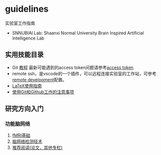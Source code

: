 # guidelines
实验室工作指南
- SNNUBIAI Lab: Shaanxi Normal University Brain Inspired Artificial Intelligence Lab

## 实用技能目录
- Git [教程](https://geeeeeeeeek.github.io/git-recipes/)  最新可能遇到的access token问题请参考[access token](https://blog.csdn.net/yjw123456/article/details/119696726)
- remote ssh，是vscode的一个插件，可以远程连接实验室的工作站，可参考[remote development](https://blog.csdn.net/qq_38120851/article/details/107696066)配置。
- [LaTeX使用指南](docs/latex_guideline.md)
- [使用Git和Github工作的注意事项](docs/git_work.md)

## 研究方向入门

### 功能脑网络

1. [fMRI基础](docs/fMRI.md)
2. [脑网络检测技术]()
3. [推荐阅读(论文，其他专栏)](docs/fbn_read.md)
